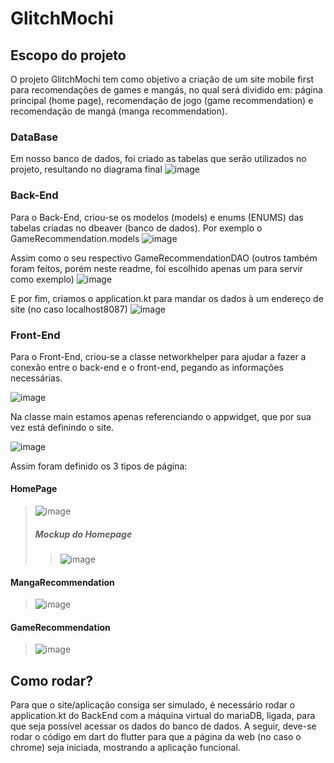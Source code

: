 # GlitchMochi

## Escopo do projeto

O projeto GlitchMochi tem como objetivo a criação de um site mobile first para recomendações de games e mangás, no qual será dividido em: página principal (home page), recomendação de jogo (game recommendation) e recomendação de mangá (manga recommendation).

### DataBase

Em nosso banco de dados, foi criado as tabelas que serão utilizados no projeto, resultando no diagrama final
![image](https://user-images.githubusercontent.com/73084673/142273702-c822a741-f94f-4a5b-bc3a-9706e99c0424.png)

### Back-End

Para o Back-End, criou-se os modelos (models) e enums (ENUMS) das tabelas criadas no dbeaver (banco de dados). Por exemplo o GameRecommendation.models
![image](https://user-images.githubusercontent.com/73084673/142274304-aaa23664-e1d5-407d-a003-32525f42edf0.png)

Assim como o seu respectivo GameRecommendationDAO (outros também foram feitos, porém neste readme, foi escolhido apenas um para servir como exemplo)
![image](https://user-images.githubusercontent.com/73084673/142274479-1888b649-33bc-442f-84de-54933e630e0d.png)

E por fim, criamos o application.kt para mandar os dados à um endereço de site (no caso localhost8087)
![image](https://user-images.githubusercontent.com/73084673/142276812-3e523fee-f39c-48ab-ad3b-2b4ba3a48a71.png)


### Front-End

Para o Front-End, criou-se a classe networkhelper para ajudar a fazer a conexão entre o back-end e o front-end, pegando as informações necessárias.

![image](https://user-images.githubusercontent.com/73084673/142279626-c0b866d2-519c-4b96-9367-be94ea1c0a9a.png)

Na classe main estamos apenas referenciando o appwidget, que por sua vez está definindo o site.

![image](https://user-images.githubusercontent.com/73084673/142279927-34facb2c-7ea4-4b51-8cfa-4934cc8251cf.png)

Assim foram definido os 3 tipos de página:

#### HomePage
> ![image](https://user-images.githubusercontent.com/73084673/142280580-ee0f9f87-9e05-4766-aa4b-5408cba7ba24.png)
> ##### Mockup do Homepage
>> ![image](https://user-images.githubusercontent.com/79462846/142285840-fbf52136-8adf-4692-ae9d-d9c56ce1ca7a.png)



#### MangaRecommendation
> ![image](https://user-images.githubusercontent.com/73084673/142283069-28f6ff32-c972-48c8-b4ae-7dbc8a5b7605.png)


#### GameRecommendation
> ![image](https://user-images.githubusercontent.com/73084673/142283131-c2575454-8f55-4a41-ad60-fcb6bccffb24.png)

## Como rodar?

Para que o site/aplicação consiga ser simulado, é necessário rodar o application.kt do BackEnd com a máquina virtual do mariaDB, ligada, para que seja possível acessar os dados do banco de dados. A seguir, deve-se rodar o código em dart do flutter para que a página da web (no caso o chrome) seja iniciada, mostrando a aplicação funcional.
